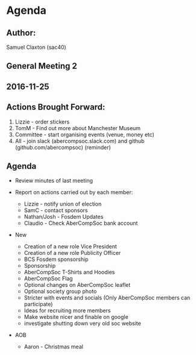 # Agenda
## Author:
Samuel Claxton (sac40)

## General Meeting 2

## 2016-11-25

## Actions Brought Forward:

1. Lizzie - order stickers
2. TomM - Find out more about Manchester Museum
3. Committee - start organising events (venue, money etc)
4. All - join slack (abercompsoc.slack.com) and github (github.com/abercompsoc) (reminder) 

## Agenda

- Review minutes of last meeting
- Report on actions carried out by each member:
  - Lizzie - notify union of election
  - SamC - contact sponsors
  - Nathan/Josh - Fosdem Updates
  - Claudio - Check AberCompSoc bank account 

- New
  - Creation of a new role Vice President 
  - Creation of a new role Publicity Officer
  - BCS Fosdem sponsorship
  - Sponsorship
  - AberCompSoc T-Shirts and Hoodies 
  - AberCompSoc Flag
  - Optional changes on AberCompSoc leaflet 
  - Optional society group photo
  - Stricter with events and socials (Only AberCompSoc members can participate)
  - Ideas for recruiting more members
  - Make website nicer and finable on google
  - investigate shutting down very old soc website
  
- AOB
  - Aaron - Christmas meal
